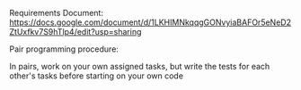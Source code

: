 Requirements Document: https://docs.google.com/document/d/1LKHIMNkqqgGONvyiaBAFOr5eNeD2ZtUxfkv7S9hTlp4/edit?usp=sharing

Pair programming procedure:

In pairs, work on your own assigned tasks, but write the tests for each other's tasks before starting on your own code
